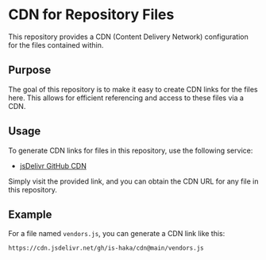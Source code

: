 # CDN for Repository Files

This repository provides a CDN (Content Delivery Network) configuration for the files contained within. 

## Purpose

The goal of this repository is to make it easy to create CDN links for the files here. This allows for efficient referencing and access to these files via a CDN.

## Usage

To generate CDN links for files in this repository, use the following service:

- [jsDelivr GitHub CDN](https://www.jsdelivr.com/github)

Simply visit the provided link, and you can obtain the CDN URL for any file in this repository.

## Example

For a file named `vendors.js`, you can generate a CDN link like this:

```bash
https://cdn.jsdelivr.net/gh/is-haka/cdn@main/vendors.js
